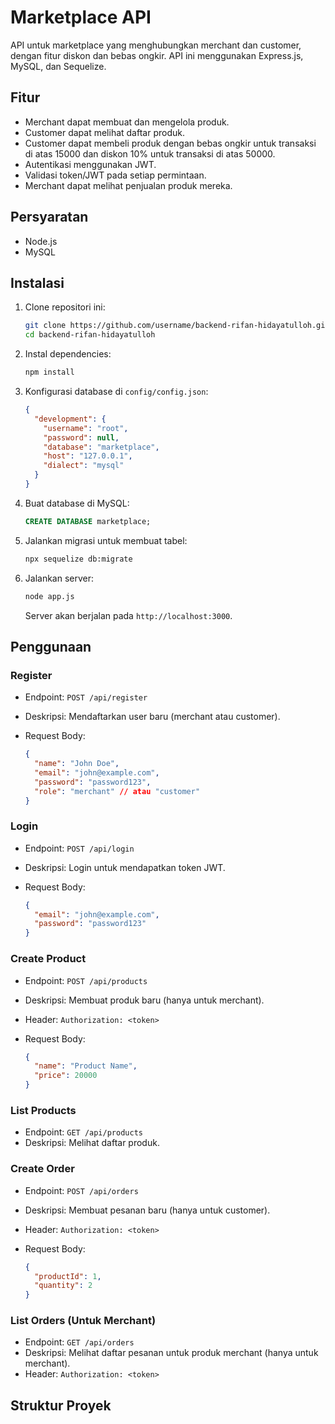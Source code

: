 # Marketplace API

API untuk marketplace yang menghubungkan merchant dan customer, dengan fitur diskon dan bebas ongkir. API ini menggunakan Express.js, MySQL, dan Sequelize.

## Fitur

- Merchant dapat membuat dan mengelola produk.
- Customer dapat melihat daftar produk.
- Customer dapat membeli produk dengan bebas ongkir untuk transaksi di atas 15000 dan diskon 10% untuk transaksi di atas 50000.
- Autentikasi menggunakan JWT.
- Validasi token/JWT pada setiap permintaan.
- Merchant dapat melihat penjualan produk mereka.

## Persyaratan

- Node.js
- MySQL

## Instalasi

1. Clone repositori ini:

   ```bash
   git clone https://github.com/username/backend-rifan-hidayatulloh.git
   cd backend-rifan-hidayatulloh
   ```

2. Instal dependencies:

   ```bash
   npm install
   ```

3. Konfigurasi database di `config/config.json`:

   ```json
   {
     "development": {
       "username": "root",
       "password": null,
       "database": "marketplace",
       "host": "127.0.0.1",
       "dialect": "mysql"
     }
   }
   ```

4. Buat database di MySQL:

   ```sql
   CREATE DATABASE marketplace;
   ```

5. Jalankan migrasi untuk membuat tabel:

   ```bash
   npx sequelize db:migrate
   ```

6. Jalankan server:

   ```bash
   node app.js
   ```

   Server akan berjalan pada `http://localhost:3000`.

## Penggunaan

### Register

- Endpoint: `POST /api/register`
- Deskripsi: Mendaftarkan user baru (merchant atau customer).
- Request Body:

  ```json
  {
    "name": "John Doe",
    "email": "john@example.com",
    "password": "password123",
    "role": "merchant" // atau "customer"
  }
  ```

### Login

- Endpoint: `POST /api/login`
- Deskripsi: Login untuk mendapatkan token JWT.
- Request Body:

  ```json
  {
    "email": "john@example.com",
    "password": "password123"
  }
  ```

### Create Product

- Endpoint: `POST /api/products`
- Deskripsi: Membuat produk baru (hanya untuk merchant).
- Header: `Authorization: <token>`
- Request Body:

  ```json
  {
    "name": "Product Name",
    "price": 20000
  }
  ```

### List Products

- Endpoint: `GET /api/products`
- Deskripsi: Melihat daftar produk.

### Create Order

- Endpoint: `POST /api/orders`
- Deskripsi: Membuat pesanan baru (hanya untuk customer).
- Header: `Authorization: <token>`
- Request Body:

  ```json
  {
    "productId": 1,
    "quantity": 2
  }
  ```

### List Orders (Untuk Merchant)

- Endpoint: `GET /api/orders`
- Deskripsi: Melihat daftar pesanan untuk produk merchant (hanya untuk merchant).
- Header: `Authorization: <token>`

## Struktur Proyek
